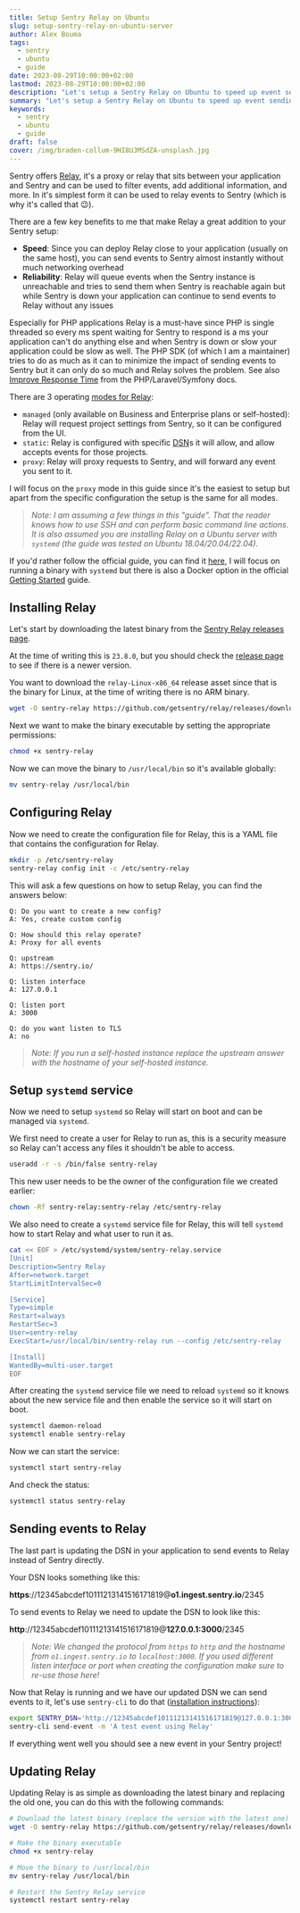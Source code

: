 ```yaml
---
title: Setup Sentry Relay on Ubuntu
slug: setup-sentry-relay-on-ubuntu-server
author: Alex Bouma
tags:
  - sentry
  - ubuntu
  - guide
date: 2023-08-29T10:00:00+02:00
lastmod: 2023-08-29T10:00:00+02:00
description: "Let's setup a Sentry Relay on Ubuntu to speed up event sending to Sentry and make it more reliable."
summary: "Let's setup a Sentry Relay on Ubuntu to speed up event sending to Sentry and make it more reliable."
keywords:
  - sentry
  - ubuntu
  - guide
draft: false
cover: /img/braden-collum-9HI8UJMSdZA-unsplash.jpg
---
```


Sentry offers [Relay](https://docs.sentry.io/product/relay/), it's a proxy or relay that sits between your application and Sentry and can be used to filter events, add additional information, and more.
In it's simplest form it can be used to relay events to Sentry (which is why it's called that 😉).

There are a few key benefits to me that make Relay a great addition to your Sentry setup:

- **Speed**: Since you can deploy Relay close to your application (usually on the same host), you can send events to Sentry almost instantly without much networking overhead
- **Reliability**: Relay will queue events when the Sentry instance is unreachable and tries to send them when Sentry is reachable again but while Sentry is down your application can continue to send events to Relay without any issues

Especially for PHP applications Relay is a must-have since PHP is single threaded so every ms spent waiting for Sentry to respond is a ms your application can't do anything else and when Sentry is down or slow your application could be slow as well. 
The PHP SDK (of which I am a maintainer) tries to do as much as it can to minimize the impact of sending events to Sentry but it can only do so much and Relay solves the problem. See also [Improve Response Time](https://docs.sentry.io/platforms/php/performance/#improve-response-time) from the PHP/Laravel/Symfony docs.

There are 3 operating [modes for Relay](https://docs.sentry.io/product/relay/modes/):

- `managed` (only available on Business and Enterprise plans or self-hosted): Relay will request project settings from Sentry, so it can be configured from the UI.
- `static`: Relay is configured with specific [DSN](https://docs.sentry.io/product/sentry-basics/dsn-explainer/)s it will allow, and allow accepts events for those projects.
- `proxy`: Relay will proxy requests to Sentry, and will forward any event you sent to it.

I will focus on the `proxy` mode in this guide since it's the easiest to setup but apart from the specific configuration the setup is the same for all modes.

> _Note: I am assuming a few things in this "guide". That the reader knows how to use SSH and can perform basic command line actions. It is also assumed you are installing Relay on a Ubuntu server with `systemd` (the guide was tested on Ubuntu 18.04/20.04/22.04)._

If you'd rather follow the official guide, you can find it [here](https://docs.sentry.io/product/relay/getting-started/), I will focus on running a binary with `systemd` but there is also a Docker option in the official [Getting Started](https://docs.sentry.io/product/relay/getting-started/) guide.

## Installing Relay

Let's start by downloading the latest binary from the [Sentry Relay releases page](https://github.com/getsentry/relay/releases).

At the time of writing this is `23.8.0`, but you should check the [release page](https://github.com/getsentry/relay/releases) to see if there is a newer version.

You want to download the `relay-Linux-x86_64` release asset since that is the binary for Linux, at the time of writing there is no ARM binary.

```bash
wget -O sentry-relay https://github.com/getsentry/relay/releases/download/23.8.0/relay-Linux-x86_64
```

Next we want to make the binary executable by setting the appropriate permissions:

```bash
chmod +x sentry-relay
```

Now we can move the binary to `/usr/local/bin` so it's available globally:

```bash
mv sentry-relay /usr/local/bin
```

## Configuring Relay

Now we need to create the configuration file for Relay, this is a YAML file that contains the configuration for Relay.

```bash
mkdir -p /etc/sentry-relay
sentry-relay config init -c /etc/sentry-relay
````

This will ask a few questions on how to setup Relay, you can find the answers below:

```text
Q: Do you want to create a new config?
A: Yes, create custom config

Q: How should this relay operate?
A: Proxy for all events

Q: upstream
A: https://sentry.io/

Q: listen interface
A: 127.0.0.1

Q: listen port
A: 3000

Q: do you want listen to TLS
A: no
```

> _Note: If you run a self-hosted instance replace the upstream answer with the hostname of your self-hosted instance._

## Setup `systemd` service

Now we need to setup `systemd` so Relay will start on boot and can be managed via `systemd`.

We first need to create a user for Relay to run as, this is a security measure so Relay can't access any files it shouldn't be able to access.

```bash
useradd -r -s /bin/false sentry-relay
```

This new user needs to be the owner of the configuration file we created earlier:

```bash
chown -Rf sentry-relay:sentry-relay /etc/sentry-relay
```

We also need to create a `systemd` service file for Relay, this will tell `systemd` how to start Relay and what user to run it as.

```bash
cat << EOF > /etc/systemd/system/sentry-relay.service
[Unit]
Description=Sentry Relay
After=network.target
StartLimitIntervalSec=0

[Service]
Type=simple
Restart=always
RestartSec=3
User=sentry-relay
ExecStart=/usr/local/bin/sentry-relay run --config /etc/sentry-relay

[Install]
WantedBy=multi-user.target
EOF
```

After creating the `systemd` service file we need to reload `systemd` so it knows about the new service file and then enable the service so it will start on boot.

```bash
systemctl daemon-reload
systemctl enable sentry-relay
```

Now we can start the service:

```bash
systemctl start sentry-relay
```

And check the status:

```bash
systemctl status sentry-relay
```

## Sending events to Relay

The last part is updating the DSN in your application to send events to Relay instead of Sentry directly.

Your DSN looks something like this:

**https**://12345abcdef10111213141516171819@**o1.ingest.sentry.io**/2345

To send events to Relay we need to update the DSN to look like this:

**http**://12345abcdef10111213141516171819@**127.0.0.1:3000**/2345

> _Note: We changed the protocol from `https` to `http` and the hostname from `o1.ingest.sentry.io` to `localhost:3000`. If you used different listen interface or port when creating the configuration make sure to re-use those here!_

Now that Relay is running and we have our updated DSN we can send events to it, let's use `sentry-cli` to do that ([installation instructions](https://docs.sentry.io/product/cli/installation/)):

```bash
export SENTRY_DSN='http://12345abcdef10111213141516171819@127.0.0.1:3000/2345'
sentry-cli send-event -m 'A test event using Relay'
```

If everything went well you should see a new event in your Sentry project!

## Updating Relay

Updating Relay is as simple as downloading the latest binary and replacing the old one, you can do this with the following commands:

```bash
# Download the latest binary (replace the version with the latest one)
wget -O sentry-relay https://github.com/getsentry/relay/releases/download/23.8.0/relay-Linux-x86_64

# Make the binary executable
chmod +x sentry-relay

# Move the binary to /usr/local/bin
mv sentry-relay /usr/local/bin

# Restart the Sentry Relay service
systemctl restart sentry-relay
```
